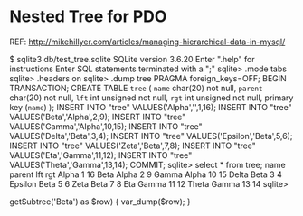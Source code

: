 Nested Tree for PDO
===================
REF: http://mikehillyer.com/articles/managing-hierarchical-data-in-mysql/

$ sqlite3  db/test_tree.sqlite 
SQLite version 3.6.20
Enter ".help" for instructions
Enter SQL statements terminated with a ";"
sqlite> .mode tabs
sqlite> .headers on
sqlite> .dump tree
PRAGMA foreign_keys=OFF;
BEGIN TRANSACTION;
CREATE TABLE `tree` (
	`name` char(20) not null,
	`parent` char(20) not null,
	`lft` int unsigned not null,
	`rgt` int unsigned not null,
	primary key (`name`)
);
INSERT INTO "tree" VALUES('Alpha','',1,16);
INSERT INTO "tree" VALUES('Beta','Alpha',2,9);
INSERT INTO "tree" VALUES('Gamma','Alpha',10,15);
INSERT INTO "tree" VALUES('Delta','Beta',3,4);
INSERT INTO "tree" VALUES('Epsilon','Beta',5,6);
INSERT INTO "tree" VALUES('Zeta','Beta',7,8);
INSERT INTO "tree" VALUES('Eta','Gamma',11,12);
INSERT INTO "tree" VALUES('Theta','Gamma',13,14);
COMMIT;
sqlite> select * from tree;
name	parent	lft	rgt
Alpha		1	16
Beta	Alpha	2	9
Gamma	Alpha	10	15
Delta	Beta	3	4
Epsilon	Beta	5	6
Zeta	Beta	7	8
Eta	Gamma	11	12
Theta	Gamma	13	14
sqlite> 


<?php
use NestedTree\Table;
use NestedTree\Tree;

// pdo connection
$pdo = new PDO('sqlite:/tmp/test_tree.sqlite');

// nested tree initialization
$table = new Table('tree', 'name', 'lft', 'rgt'); 
$tree = new Tree($pdo, $table);

foreach ($tree->getSubtree('Beta') as $row) {
	var_dump($row);
}

